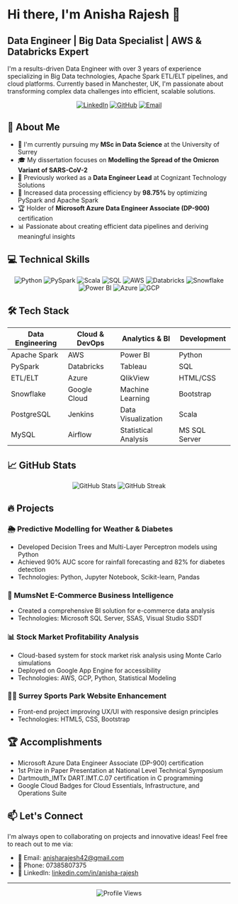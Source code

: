 # Hi there, I'm Anisha Rajesh 👋

## Data Engineer | Big Data Specialist | AWS & Databricks Expert

I'm a results-driven Data Engineer with over 3 years of experience specializing in Big Data technologies, Apache Spark ETL/ELT pipelines, and cloud platforms. Currently based in Manchester, UK, I'm passionate about transforming complex data challenges into efficient, scalable solutions.

<div align="center">
  
  [![LinkedIn](https://img.shields.io/badge/LinkedIn-0077B5?style=for-the-badge&logo=linkedin&logoColor=white)](https://www.linkedin.com/in/anisha-rajesh/)
  [![GitHub](https://img.shields.io/badge/GitHub-100000?style=for-the-badge&logo=github&logoColor=white)](https://github.com/arajesh24)
  [![Email](https://img.shields.io/badge/Email-D14836?style=for-the-badge&logo=gmail&logoColor=white)](mailto:anisharajesh42@gmail.com)
  
</div>

## 🚀 About Me

- 🔭 I'm currently pursuing my **MSc in Data Science** at the University of Surrey
- 🎓 My dissertation focuses on **Modelling the Spread of the Omicron Variant of SARS-CoV-2**
- 💼 Previously worked as a **Data Engineer Lead** at Cognizant Technology Solutions
- 🌟 Increased data processing efficiency by **98.75%** by optimizing PySpark and Apache Spark
- 🏆 Holder of **Microsoft Azure Data Engineer Associate (DP-900)** certification
- 📊 Passionate about creating efficient data pipelines and deriving meaningful insights

## 💻 Technical Skills

<div align="center">
  
  ![Python](https://img.shields.io/badge/Python-3776AB?style=for-the-badge&logo=python&logoColor=white)
  ![PySpark](https://img.shields.io/badge/PySpark-E25A1C?style=for-the-badge&logo=apache-spark&logoColor=white)
  ![Scala](https://img.shields.io/badge/Scala-DC322F?style=for-the-badge&logo=scala&logoColor=white)
  ![SQL](https://img.shields.io/badge/SQL-4479A1?style=for-the-badge&logo=postgresql&logoColor=white)
  ![AWS](https://img.shields.io/badge/AWS-232F3E?style=for-the-badge&logo=amazon-aws&logoColor=white)
  ![Databricks](https://img.shields.io/badge/Databricks-FF3621?style=for-the-badge&logo=databricks&logoColor=white)
  ![Snowflake](https://img.shields.io/badge/Snowflake-29B5E8?style=for-the-badge&logo=snowflake&logoColor=white)
  ![Power BI](https://img.shields.io/badge/Power_BI-F2C811?style=for-the-badge&logo=powerbi&logoColor=black)
  ![Azure](https://img.shields.io/badge/Azure-0078D4?style=for-the-badge&logo=microsoft-azure&logoColor=white)
  ![GCP](https://img.shields.io/badge/GCP-4285F4?style=for-the-badge&logo=google-cloud&logoColor=white)
  
</div>

## 🛠️ Tech Stack

| Data Engineering | Cloud & DevOps | Analytics & BI | Development |
|------------------|----------------|----------------|-------------|
| Apache Spark | AWS | Power BI | Python |
| PySpark | Databricks | Tableau | SQL |
| ETL/ELT | Azure | QlikView | HTML/CSS |
| Snowflake | Google Cloud | Machine Learning | Bootstrap |
| PostgreSQL | Jenkins | Data Visualization | Scala |
| MySQL | Airflow | Statistical Analysis | MS SQL Server |

## 📈 GitHub Stats

<div align="center">
  <img src="https://github-readme-stats.vercel.app/api?username=arajesh24&show_icons=true&theme=radical" alt="GitHub Stats" />
  <img src="https://github-readme-streak-stats.herokuapp.com/?user=arajesh24&theme=radical" alt="GitHub Streak" />
</div>

## 🔥 Projects

### 🌦️ Predictive Modelling for Weather & Diabetes
- Developed Decision Trees and Multi-Layer Perceptron models using Python
- Achieved 90% AUC score for rainfall forecasting and 82% for diabetes detection
- Technologies: Python, Jupyter Notebook, Scikit-learn, Pandas

### 🛒 MumsNet E-Commerce Business Intelligence
- Created a comprehensive BI solution for e-commerce data analysis
- Technologies: Microsoft SQL Server, SSAS, Visual Studio SSDT

### 📊 Stock Market Profitability Analysis
- Cloud-based system for stock market risk analysis using Monte Carlo simulations
- Deployed on Google App Engine for accessibility
- Technologies: AWS, GCP, Python, Statistical Modeling

### 🏃‍♀️ Surrey Sports Park Website Enhancement
- Front-end project improving UX/UI with responsive design principles
- Technologies: HTML5, CSS, Bootstrap

## 🏆 Accomplishments

- Microsoft Azure Data Engineer Associate (DP-900) certification
- 1st Prize in Paper Presentation at National Level Technical Symposium
- Dartmouth_IMTx DART.IMT.C.07 certification in C programming
- Google Cloud Badges for Cloud Essentials, Infrastructure, and Operations Suite

## 📫 Let's Connect

I'm always open to collaborating on projects and innovative ideas! Feel free to reach out to me via:
- 📧 Email: anisharajesh42@gmail.com
- 📱 Phone: 07385807375
- 🔗 LinkedIn: [linkedin.com/in/anisha-rajesh](https://www.linkedin.com/in/anisha-rajesh/)

---

<div align="center">
  <img src="https://komarev.com/ghpvc/?username=arajesh24&color=blueviolet" alt="Profile Views" />
</div>
